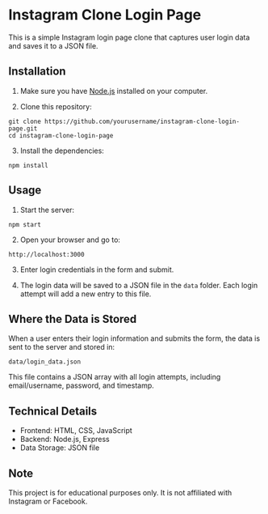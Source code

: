 # Instagram Clone Login Page

This is a simple Instagram login page clone that captures user login data and saves it to a JSON file.

## Installation

1. Make sure you have [Node.js](https://nodejs.org/) installed on your computer.

2. Clone this repository:

```
git clone https://github.com/yourusername/instagram-clone-login-page.git
cd instagram-clone-login-page
```

3. Install the dependencies:

```
npm install
```

## Usage

1. Start the server:

```
npm start
```

2. Open your browser and go to:

```
http://localhost:3000
```

3. Enter login credentials in the form and submit.

4. The login data will be saved to a JSON file in the `data` folder. Each login attempt will add a new entry to this file.

## Where the Data is Stored

When a user enters their login information and submits the form, the data is sent to the server and stored in:

```
data/login_data.json
```

This file contains a JSON array with all login attempts, including email/username, password, and timestamp.

## Technical Details

- Frontend: HTML, CSS, JavaScript
- Backend: Node.js, Express
- Data Storage: JSON file

## Note

This project is for educational purposes only. It is not affiliated with Instagram or Facebook.
